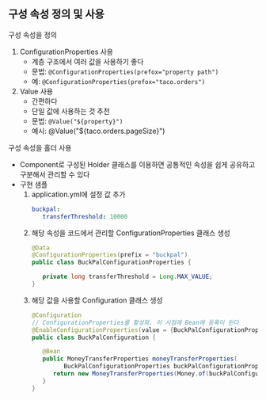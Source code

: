 ## 구성 속성 정의 및 사용
구성 속성을 정의
1. ConfigurationProperties 사용
   - 계층 구조에서 여러 값을 사용하기 좋다
   - 문법: `@ConfigurationProperties(prefox="property path")`
   - 예: `@ConfigurationProperties(prefox="taco.orders")`
2. Value 사용
   - 간편하다
   - 단일 값에 사용하는 것 추천
   - 문법: `@Value("${property}")`
   - 예시: @Value("${taco.orders.pageSize}")

구성 속성을 홀더 사용
- Component로 구성된 Holder 클래스를 이용하면 공통적인 속성을 쉽게 공유하고 구분해서 관리할 수 있다
- 구현 샘플
   1. application.yml에 설정 값 추가
      ```yml
      buckpal:
         transferThreshold: 10000
      ```
   2. 해당 속성을 코드에서 관리할 ConfigurationProperties 클래스 생성
      ```java
      @Data
      @ConfigurationProperties(prefix = "buckpal")
      public class BuckPalConfigurationProperties {

         private long transferThreshold = Long.MAX_VALUE;
      }
      ```
   3. 해당 값을 사용할 Configuration 클래스 생성
      ```java
      @Configuration
      // ConfigurationProperties를 활성화. 이 시점에 Bean에 등록이 된다
      @EnableConfigurationProperties(value = {BuckPalConfigurationProperties.class})
      public class BuckPalConfiguration {

         @Bean
         public MoneyTransferProperties moneyTransferProperties(
               BuckPalConfigurationProperties buckPalConfigurationProperties) {
            return new MoneyTransferProperties(Money.of(buckPalConfigurationProperties.getTransferThreshold()));
         }
      }
      ```